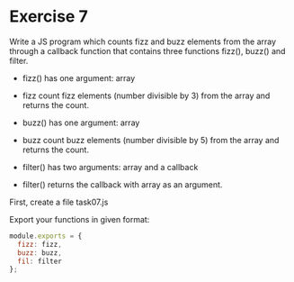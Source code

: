 #  Exercise 7
Write a JS program which counts fizz and buzz elements from the array through a callback 
function that contains three functions fizz(), buzz() and filter.

- fizz() has one argument: array

- fizz count fizz elements (number divisible by 3) from the array and returns the count.

- buzz() has one argument: array

- buzz count buzz elements (number divisible by 5) from the array and returns the count.

- filter() has two arguments: array and a callback

- filter() returns the callback with array as an argument.

First, create a file task07.js

Export your functions in given format:

```js
module.exports = {
  fizz: fizz,
  buzz: buzz,
  fil: filter
};
```
